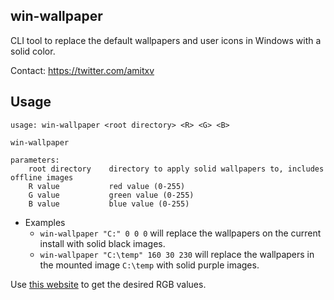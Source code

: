 ## win-wallpaper

CLI tool to replace the default wallpapers and user icons in Windows with a solid color.

Contact: https://twitter.com/amitxv

## Usage

```
usage: win-wallpaper <root directory> <R> <G> <B>

win-wallpaper

parameters:
    root directory    directory to apply solid wallpapers to, includes offline images
    R value           red value (0-255)
    G value           green value (0-255)
    B value           blue value (0-255)
```

- Examples
    - ``win-wallpaper "C:" 0 0 0`` will replace the wallpapers on the current install with solid black images.
    - ``win-wallpaper "C:\temp" 160 30 230`` will replace the wallpapers in the mounted image ``C:\temp`` with solid purple images.

Use [this website](https://www.rapidtables.com/web/color/RGB_Color.html) to get the desired RGB values.